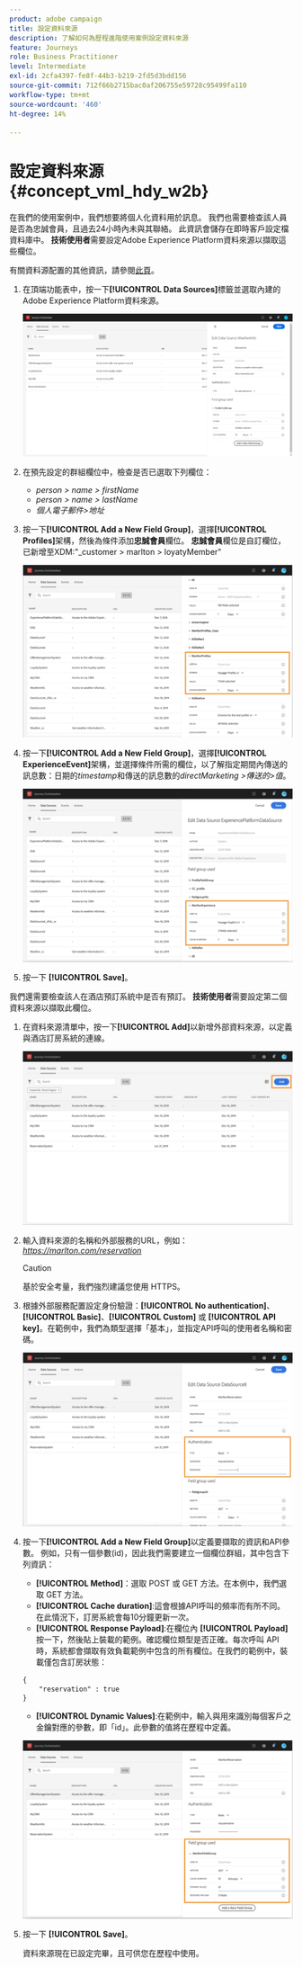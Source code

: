 ```yaml
---
product: adobe campaign
title: 設定資料來源
description: 了解如何為歷程進階使用案例設定資料來源
feature: Journeys
role: Business Practitioner
level: Intermediate
exl-id: 2cfa4397-fe8f-44b3-b219-2fd5d3bdd156
source-git-commit: 712f66b2715bac0af206755e59728c95499fa110
workflow-type: tm+mt
source-wordcount: '460'
ht-degree: 14%

---
```


# 設定資料來源 {#concept_vml_hdy_w2b}

在我們的使用案例中，我們想要將個人化資料用於訊息。 我們也需要檢查該人員是否為忠誠會員，且過去24小時內未與其聯絡。 此資訊會儲存在即時客戶設定檔資料庫中。 **技術使用者**&#x200B;需要設定Adobe Experience Platform資料來源以擷取這些欄位。

有關資料源配置的其他資訊，請參閱[此頁](../datasource/about-data-sources.md)。

1. 在頂端功能表中，按一下&#x200B;**[!UICONTROL Data Sources]**&#x200B;標籤並選取內建的Adobe Experience Platform資料來源。

   ![](../assets/journey23.png)

1. 在預先設定的群組欄位中，檢查是否已選取下列欄位：

   * _person > name > firstName_
   * _person > name > lastName_
   * _個人電子郵件>地址_

1. 按一下&#x200B;**[!UICONTROL Add a New Field Group]**，選擇&#x200B;**[!UICONTROL Profiles]**&#x200B;架構，然後為條件添加&#x200B;**忠誠會員**&#x200B;欄位。 **忠誠會員**&#x200B;欄位是自訂欄位，已新增至XDM:&quot;_customer > marlton > loyatyMember&quot;

   ![](../assets/journeyuc2_6.png)

1. 按一下&#x200B;**[!UICONTROL Add a New Field Group]**，選擇&#x200B;**[!UICONTROL ExperienceEvent]**&#x200B;架構，並選擇條件所需的欄位，以了解指定期間內傳送的訊息數：日期的&#x200B;_timestamp_&#x200B;和傳送的訊息數的&#x200B;_directMarketing >傳送的>值_。

   ![](../assets/journeyuc2_7.png)

1. 按一下 **[!UICONTROL Save]**。

我們還需要檢查該人在酒店預訂系統中是否有預訂。 **技術使用者**&#x200B;需要設定第二個資料來源以擷取此欄位。

1. 在資料來源清單中，按一下&#x200B;**[!UICONTROL Add]**&#x200B;以新增外部資料來源，以定義與酒店訂房系統的連線。

   ![](../assets/journeyuc2_9.png)

1. 輸入資料來源的名稱和外部服務的URL，例如：_https://marlton.com/reservation_

   >[!CAUTION]
   >
   >基於安全考量，我們強烈建議您使用 HTTPS。

1. 根據外部服務配置設定身份驗證：**[!UICONTROL No authentication]**、**[!UICONTROL Basic]**、**[!UICONTROL Custom]** 或 **[!UICONTROL API key]**。在範例中，我們為類型選擇「基本」，並指定API呼叫的使用者名稱和密碼。

   ![](../assets/journeyuc2_10.png)

1. 按一下&#x200B;**[!UICONTROL Add a New Field Group]**&#x200B;以定義要擷取的資訊和API參數。 例如，只有一個參數(id)，因此我們需要建立一個欄位群組，其中包含下列資訊：

   * **[!UICONTROL Method]**：選取 POST 或 GET 方法。在本例中，我們選取 GET 方法。
   * **[!UICONTROL Cache duration]**:這會根據API呼叫的頻率而有所不同。在此情況下，訂房系統會每10分鐘更新一次。
   * **[!UICONTROL Response Payload]**:在欄位內 **[!UICONTROL Payload]** 按一下，然後貼上裝載的範例。確認欄位類型是否正確。每次呼叫 API 時，系統都會擷取有效負載範例中包含的所有欄位。在我們的範例中，裝載僅包含訂房狀態：

   ```
   {
       "reservation" : true
   }
   ```

   * **[!UICONTROL Dynamic Values]**:在範例中，輸入與用來識別每個客戶之金鑰對應的參數，即「id」。此參數的值將在歷程中定義。

   ![](../assets/journeyuc2_11.png)

1. 按一下 **[!UICONTROL Save]**。

   資料來源現在已設定完畢，且可供您在歷程中使用。
